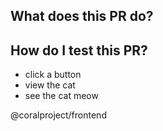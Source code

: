 ## What does this PR do?

## How do I test this PR?

- click a button
- view the cat
- see the cat meow

@coralproject/frontend
